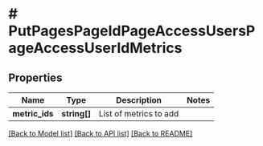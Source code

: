 # # PutPagesPageIdPageAccessUsersPageAccessUserIdMetrics

## Properties

Name | Type | Description | Notes
------------ | ------------- | ------------- | -------------
**metric_ids** | **string[]** | List of metrics to add |

[[Back to Model list]](../../README.md#models) [[Back to API list]](../../README.md#endpoints) [[Back to README]](../../README.md)
